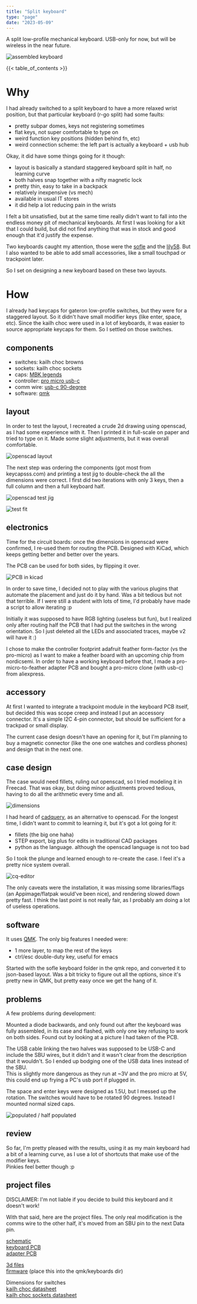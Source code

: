 ```yaml
---
title: "Split keyboard"
type: "page"
date: "2023-05-09"
---
```


A split low-profile mechanical keyboard.
USB-only for now, but will be wireless in the near future.

![assembled keyboard](img/assembled.jpg)

{{< table_of_contents >}}

# Why

I had already switched to a split keyboard to have a more relaxed wrist position, but that particular keyboard (r-go split) had some faults:
- pretty subpar domes, keys not registering sometimes
- flat keys, not super comfortable to type on
- weird function key positions (hidden behind fn, etc)
- weird connection scheme: the left part is actually a keyboard + usb hub

Okay, it did have some things going for it though:
- layout is basically a standard staggered keyboard split in half, no learning curve
- both halves snap together with a nifty magnetic lock
- pretty thin, easy to take in a backpack
- relatively inexpensive (vs mech)
- available in usual IT stores
- it did help a lot reducing pain in the wrists

I felt a bit unsatisfied, but at the same time really didn't want to fall into the endless money pit of mechanical keyboards. 
At first I was looking for a kit that I could build, but did not find anything that was in stock and good enough that it'd justify the expense.

Two keyboards caught my attention, those were the [sofle](https://github.com/josefadamcik/SofleKeyboard) and the [lily58](https://github.com/kata0510/Lily58).
But I also wanted to be able to add small accessories, like a small touchpad or trackpoint later.

So I set on designing a new keyboard based on these two layouts.

# How

I already had keycaps for gateron low-profile switches, but they were for a staggered layout. So it didn't have small modifier keys (like enter, space, etc). Since the kailh choc were used in a lot of keyboards, it was easier to source appropriate keycaps for them. So I settled on those switches.

## components

- switches: kailh choc browns
- sockets: kailh choc sockets
- caps: [MBK legends](https://fkcaps.com/keycaps/mbk/legend-glow)
- controller: [pro micro usb-c](https://www.aliexpress.com/item/32840365436.html)
- comm wire: [usb-c 90-degree](https://www.aliexpress.com/item/1005003320414981.html)
- software: [qmk](https://qmk.fm)

## layout

In order to test the layout, I recreated a crude 2d drawing using openscad, as I had some experience with it.
Then I printed it in full-scale on paper and tried to type on it. Made some slight adjustments, but it was overall comfortable.

![openscad layout](img/openscad-sketch.png)

The next step was ordering the components (got most from keycapsss.com) and printing a test jig to double-check the all the dimensions were correct. I first did two iterations with only 3 keys, then a full column and then a full keyboard half.

![openscad test jig](img/openscad-testrig.png)

![test fit](img/testfit.jpg)

## electronics

Time for the circuit boards: once the dimensions in openscad were confirmed, I re-used them for routing the PCB. Designed with KiCad, which keeps getting better and better over the years.

The PCB can be used for both sides, by flipping it over.

![PCB in kicad](img/split-pcb.png)

In order to save time, I decided not to play with the various plugins that automate the placement and just do it by hand. Was a bit tedious but not that terrible. If I were still a student with lots of time, I'd probably have made a script to allow iterating :p

Initially it was supposed to have RGB lighting (useless but fun), but I realized only after routing half the PCB that I had put the switches in the wrong orientation. So I just deleted all the LEDs and associated traces, maybe v2 will have it :)

I chose to make the controller footprint adafruit feather form-factor (vs the pro-micro) as I want to make a feather board with an upcoming chip from nordicsemi. 
In order to have a working keyboard before that, I made a pro-micro-to-feather adapter PCB and bought a pro-micro clone (with usb-c) from aliexpress.

## accessory

At first I wanted to integrate a trackpoint module in the keyboard PCB itself, but decided this was scope creep and instead I put an accessory connector. It's a simple I2C 4-pin connector, but should be sufficient for a trackpad or small display.

The current case design doesn't have an opening for it, but I'm planning to buy a magnetic connector (like the one one watches and cordless phones) and design that in the next one.

## case design

The case would need fillets, ruling out openscad, so I tried modeling it in Freecad. 
That was okay, but doing minor adjustments proved tedious, having to do all the arithmetic every time and all.

![dimensions](img/dims-stackup.jpg)

I had heard of [cadquery](https://cadquery.readthedocs.io/en/latest/quickstart.html#quickstart), as an alternative to openscad.
For the longest time, I didn't want to commit to learning it, but it's got a lot going for it:
- fillets (the big one haha)
- STEP export, big plus for edits in traditional CAD packages
- python as the language. although the openscad language is not too bad

So I took the plunge and learned enough to re-create the case. I feel it's a pretty nice system overall. 

![cq-editor](img/cq-editor.png)

The only caveats were the installation, it was missing some libraries/flags (an Appimage/flatpak would've been nice), and rendering slowed down pretty fast.
I think the last point is not really fair, as I probably am doing a lot of useless operations.

## software

It uses [QMK](https://qmk.fm). The only big features I needed were:
- 1 more layer, to map the rest of the keys
- ctrl/esc double-duty key, useful for emacs

Started with the sofle keyboard folder in the qmk repo, and converted it to json-based layout. Was a bit tricky to figure out all the options, since it's pretty new in QMK, but pretty easy once we get the hang of it.

## problems

A few problems during development:

Mounted a diode backwards, and only found out after the keyboard was fully assembled, in its case and flashed, with only one key refusing to work on both sides. Found out by looking at a picture I had taken of the PCB.

The USB cable linking the two halves was supposed to be USB-C and include the SBU wires, but it didn't and it wasn't clear from the description that it wouldn't. So I ended up bodging one of the USB data lines instead of the SBU.  
This is slightly more dangerous as they run at ~3V and the pro micro at 5V, this could end up frying a PC's usb port if plugged in.

The space and enter keys were designed as 1.5U, but I messed up the rotation. The switches would have to be rotated 90 degrees. Instead I mounted normal sized caps.

![populated / half populated](img/pop-unpop.jpg)

## review

So far, I'm pretty pleased with the results, using it as my main keyboard had a bit of a learning curve, as I use a lot of shortcuts that make use of the modifier keys.  
Pinkies feel better though :p

## project files

DISCLAIMER:
I'm not liable if you decide to build this keyboard and it doesn't work!

With that said, here are the project files. The only real modification is the comms wire to the other half, it's moved from an SBU pin to the next Data pin.

[schematic](files/split.pdf)  
[keyboard PCB](files/split.zip)  
[adapter PCB](files/feather-adapter.zip)  

[3d files](files/3d.zip)  
[firmware](files/nv0.zip) (place this into the qmk/keyboards dir)

Dimensions for switches  
[kailh choc datasheet](files/kailh-choc.pdf)  
[kailh choc sockets datasheet](files/kailh-choc-sockets.pdf)

